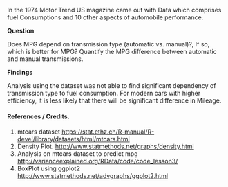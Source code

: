 In the 1974 Motor Trend US magazine came out with Data which comprises fuel Consumptions and 10 other aspects of automobile performance. 

**Question**

Does MPG depend on transmission type (automatic vs. manual)?, If so, which is better for MPG? Quantify the MPG difference between automatic and manual transmissions.  

**Findings**   

Analysis using the dataset was not able to find significant dependency of transmission type to fuel consumption. For modern cars with higher efficiency, it is less likely that there will be significant difference in Mileage. 


#### References / Credits. 

1. mtcars dataset <https://stat.ethz.ch/R-manual/R-devel/library/datasets/html/mtcars.html>
2. Density Plot. <http://www.statmethods.net/graphs/density.html>   
3. Analysis on mtcars dataset to predict mpg <http://varianceexplained.org/RData/code/code_lesson3/>
4. BoxPlot using ggplot2 <http://www.statmethods.net/advgraphs/ggplot2.html>
